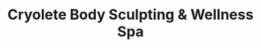 ---
title: "Cryolete Body Sculpting & Wellness Spa"
url: /asbury-park/cryolete-body-sculpting-und-wellness-spa/
shop: Kosmetik
---